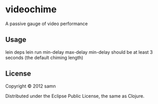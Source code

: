 # videochime
A passive gauge of video performance

## Usage
lein deps
lein run min-delay max-delay
min-delay should be at least 3 seconds (the default chiming length)


## License

Copyright © 2012 samn

Distributed under the Eclipse Public License, the same as Clojure.